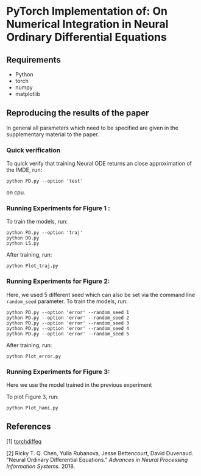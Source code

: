 # PyTorch Implementation of: On Numerical Integration in Neural Ordinary Differential Equations


## Requirements 
* Python 
* torch
* numpy
* matplotlib

## Reproducing the results of the paper
In general all parameters which need to be specified are given in the supplementary material to the paper.

### Quick verification 
To quick verify that training Neural ODE returns an close approximation of the IMDE, run:
```
python PD.py --option 'test'
```
on cpu.


### Running Experiments for Figure 1 :
To train the models, run:
```
python PD.py --option 'traj'
python DO.py
python LS.py
```
After training, run:
```
python Plot_traj.py
```


### Running Experiments for Figure 2:
Here,  we used 5 different seed which can also be set via the command line `random_seed` parameter.
To train the models, run:
```
python PD.py --option 'error' --random_seed 1
python PD.py --option 'error' --random_seed 2
python PD.py --option 'error' --random_seed 3
python PD.py --option 'error' --random_seed 4
python PD.py --option 'error' --random_seed 5
```
After training, run:
```
python Plot_error.py
```


### Running Experiments for Figure 3:
Here we use the model trained in the previous experiment

To plot Figure 3, run:
```
python Plot_hami.py
```



## References
[1] [torchdiffeq](https://github.com/rtqichen/torchdiffeq)

[2] Ricky T. Q. Chen, Yulia Rubanova, Jesse Bettencourt, David Duvenaud. 
"Neural Ordinary Differential Equations." *Advances in Neural Processing Information Systems.* 2018. 
